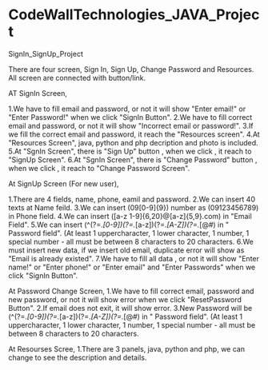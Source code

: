 # CodeWallTechnologies_JAVA_Project
SignIn_SignUp_Project

There are four screen, Sign In, Sign Up, Change Password and Resources.
All screen are connected with button/link.

AT SignIn Screen,

1.We have to fill email and password, or not it will show "Enter email!" or "Enter Password!" when we click "SignIn Button".
2.We have to fill correct email and password, or not it will show "Incorrect email or password!".
3.If we fill the correct email and password, it reach the "Resources screen".
4.At "Resources Screen", java, python and php decription and photo is included.
5.At "SgnIn Screen", there is "Sign Up" button , when we click , it reach to "SignUp Screen". 
6.At "SgnIn Screen", there is "Change Password" button , when we click , it reach to "Change Password Screen". 

At SignUp Screen (For new user),

1.There are 4 fields, name, phone, eamil and password.
2.We can insert 40 texts at Name feild.
3.We can insert (09[0-9]{9}) number as (09123456789) in Phone field.
4.We can insert ([a-z 1-9]{6,20}@[a-z]{5,9}.com) in "Email Field".
5.We can insert (^(?=.*[0-9])(?=.*[a-z])(?=.*[A-Z])(?=.*[@#$%^&-+=()]).{8,20}$) in " Password field".
(At least 1 uppercharacter, 1 lower character, 1 number, 1 special number - all must be between 8 characters to 20 characters.
6.We must insert new data, if we insert old email, duplicate error will show as "Email is already existed".
7.We have to fill all data , or not it will show "Enter name!" or "Enter phone!" or "Enter email" and "Enter Passwords" 
when we click "SignIn Button".

At Password Change Screen,
1.We have to fill correct email, password and new password, or not it will show error when we click "ResetPassword Button".
2.If email does not exit, it will show error.
3.New Password will be (^(?=.*[0-9])(?=.*[a-z])(?=.*[A-Z])(?=.*[@#$%^&-+=()]).{8,20}$) in " Password field".
(At least 1 uppercharacter, 1 lower character, 1 number, 1 special number - all must be between 8 characters to 20 characters.

At Resourses Scree,
1.There are 3 panels, java, python and php, we can change to see the description and details.



